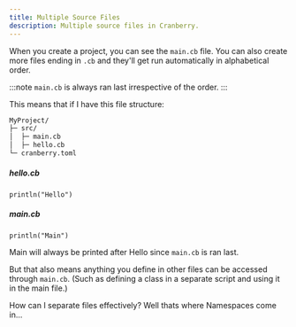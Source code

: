 ```yaml
---
title: Multiple Source Files
description: Multiple source files in Cranberry.
---
```


When you create a project, you can see the `main.cb` file.
You can also create more files ending in `.cb` and they'll get run automatically in alphabetical order.

:::note
`main.cb` is always ran last irrespective of the order.
:::

This means that if I have this file structure:

```bash
MyProject/
├─ src/
│  ├─ main.cb
│  ├─ hello.cb
└─ cranberry.toml
```

##### hello.cb

```cranberry
println("Hello")
```

##### main.cb

```cranberry
println("Main")
```

Main will always be printed after Hello since `main.cb` is ran last.

But that also means anything you define in other files can be accessed through `main.cb`. (Such as defining a class in a separate script and using it in the main file.)

How can I separate files effectively? Well thats where Namespaces come in...
